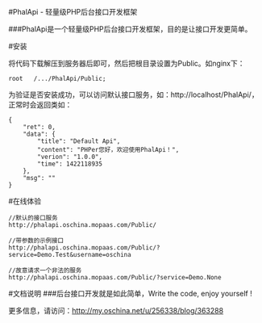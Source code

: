 #PhalApi - 轻量级PHP后台接口开发框架 


###PhalApi是一个轻量级PHP后台接口开发框架，目的是让接口开发更简单。

#安装

将代码下载解压到服务器后即可，然后把根目录设置为Public。如nginx下：

```
root   /.../PhalApi/Public;
```

为验证是否安装成功，可以访问默认接口服务，如：http://localhost/PhalApi/，正常时会返回类如：
```
{
    "ret": 0,
    "data": {
        "title": "Default Api",
        "content": "PHPer您好，欢迎使用PhalApi！",
        "verion": "1.0.0",
        "time": 1422118935
    },
    "msg": ""
}
```
#在线体验
```
//默认的接口服务
http://phalapi.oschina.mopaas.com/Public/

//带参数的示例接口
http://phalapi.oschina.mopaas.com/Public/?service=Demo.Test&username=oschina

//故意请求一个非法的服务
http://phalapi.oschina.mopaas.com/Public/?service=Demo.None
```
#文档说明
###后台接口开发就是如此简单，Write the code, enjoy yourself !

更多信息，请访问：http://my.oschina.net/u/256338/blog/363288